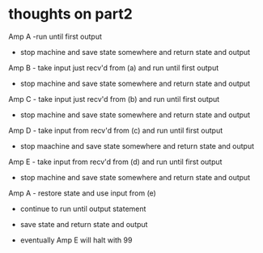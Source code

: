 # thoughts on part2

Amp A -run until first output
- stop machine and save state somewhere and return state and output

Amp B - take input just recv'd from (a) and run until first output
- stop machine and save state somewhere and return state and output

Amp C - take input just recv'd from (b) and run until first output
- stop machine and save state somewhere and return state and output

Amp D - take input from recv'd from (c) and run until first output
- stop maachine and save state somewhere and return state and output

Amp E - take input from recv'd from (d) and run until first output
- stop machine and save state somewhere and return state and output

Amp A - restore state and use input from (e)
- continue to run until output statement
- save state and return state and output

- eventually Amp E will halt with 99
